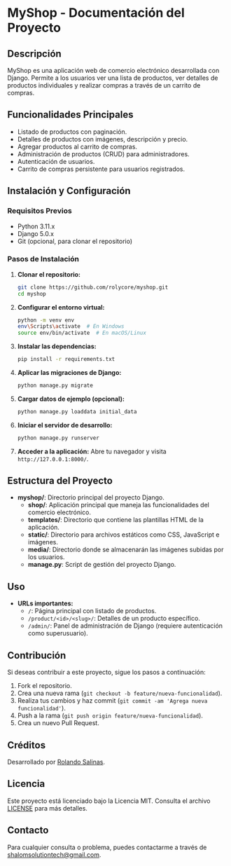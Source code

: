 # MyShop - Documentación del Proyecto

## Descripción
MyShop es una aplicación web de comercio electrónico desarrollada con Django. Permite a los usuarios ver una lista de productos, ver detalles de productos individuales y realizar compras a través de un carrito de compras.

## Funcionalidades Principales
- Listado de productos con paginación.
- Detalles de productos con imágenes, descripción y precio.
- Agregar productos al carrito de compras.
- Administración de productos (CRUD) para administradores.
- Autenticación de usuarios.
- Carrito de compras persistente para usuarios registrados.

## Instalación y Configuración

### Requisitos Previos
- Python 3.11.x
- Django 5.0.x
- Git (opcional, para clonar el repositorio)

### Pasos de Instalación

1. **Clonar el repositorio:**
   ```bash
   git clone https://github.com/rolycore/myshop.git
   cd myshop
   ```

2. **Configurar el entorno virtual:**
   ```bash
   python -m venv env
   env\Scripts\activate  # En Windows
   source env/bin/activate  # En macOS/Linux
   ```

3. **Instalar las dependencias:**
   ```bash
   pip install -r requirements.txt
   ```

4. **Aplicar las migraciones de Django:**
   ```bash
   python manage.py migrate
   ```

5. **Cargar datos de ejemplo (opcional):**
   ```bash
   python manage.py loaddata initial_data
   ```

6. **Iniciar el servidor de desarrollo:**
   ```bash
   python manage.py runserver
   ```

7. **Acceder a la aplicación:**
   Abre tu navegador y visita `http://127.0.0.1:8000/`.

## Estructura del Proyecto

- **myshop/**: Directorio principal del proyecto Django.
  - **shop/**: Aplicación principal que maneja las funcionalidades del comercio electrónico.
  - **templates/**: Directorio que contiene las plantillas HTML de la aplicación.
  - **static/**: Directorio para archivos estáticos como CSS, JavaScript e imágenes.
  - **media/**: Directorio donde se almacenarán las imágenes subidas por los usuarios.
  - **manage.py**: Script de gestión del proyecto Django.

## Uso

- **URLs importantes:**
  - `/`: Página principal con listado de productos.
  - `/product/<id>/<slug>/`: Detalles de un producto específico.
  - `/admin/`: Panel de administración de Django (requiere autenticación como superusuario).

## Contribución

Si deseas contribuir a este proyecto, sigue los pasos a continuación:

1. Fork el repositorio.
2. Crea una nueva rama (`git checkout -b feature/nueva-funcionalidad`).
3. Realiza tus cambios y haz commit (`git commit -am 'Agrega nueva funcionalidad'`).
4. Push a la rama (`git push origin feature/nueva-funcionalidad`).
5. Crea un nuevo Pull Request.

## Créditos

Desarrollado por [Rolando Salinas](https://github.com/rolycore).

## Licencia

Este proyecto está licenciado bajo la Licencia MIT. Consulta el archivo [LICENSE](LICENSE) para más detalles.

## Contacto

Para cualquier consulta o problema, puedes contactarme a través de [shalomsolutiontech@gmail.com](mailto:shalomsolutiontech@gmail.com).
